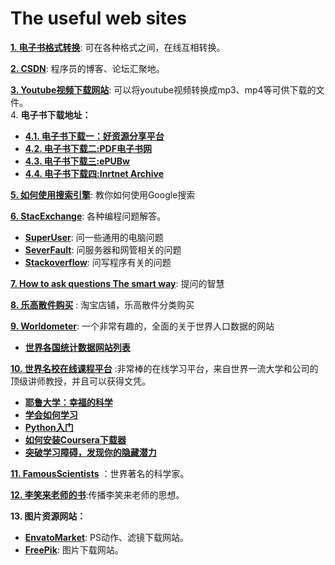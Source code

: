 # The useful web sites

[**1. 电子书格式转换**](https://convertio.co/download/f20140181aa5325dcff28a5adc3e9fdd64b1b1/): 可在各种格式之间，在线互相转换。

[**2. CSDN**](https://www.csdn.net/): 程序员的博客、论坛汇聚地。

[**3. Youtube视频下载网站**](https://www.youtubeconverter.io/en2): 可以将youtube视频转换成mp3、mp4等可供下载的文件。  
4. **电子书下载地址：**  
* [**4.1. 电子书下载一：好资源分享平台**](http://www.lingocn.com/)  
* [**4.2. 电子书下载二:PDF电子书网**](https://www.xgv5.com/24.html)  
* [**4.3. 电子书下载三:ePUBw**](https://epubw.com/)  
* [**4.4. 电子书下载四:Inrtnet Archive**](https://archive.org/)

[**5. 如何使用搜索引擎**](https://www.lifehack.org/articles/technology/20-tips-use-google-search-efficiently.html): 教你如何使用Google搜索

[**6. StacExchange**](https://stackoverflow.com/): 各种编程问题解答。  
* [**SuperUser**](https://superuser.com/): 问一些通用的电脑问题
* [**SeverFault**](https://serverfault.com/): 问服务器和网管相关的问题
* [**Stackoverflow**](https://stackoverflow.com/): 问写程序有关的问题

[**7. How to ask questions The smart way**](https://github.com/ryanhanwu/How-To-Ask-Questions-The-Smart-Way/blob/master/README-zh_CN.md): 提问的智慧

[**8. 乐高散件购买**](https://item.taobao.com/item.htm?spm=2013.1.0.0.4c3156dbuYOL25&id=42929923254&scm=1007.12144.95220.42296_0_0&pvid=ac7f1542-8316-4cc3-90e3-b90450c85479&utparam=%7B%22x_hestia_source%22%3A%2242296%22%2C%22x_object_type%22%3A%22item%22%2C%22x_mt%22%3A0%2C%22x_src%22%3A%2242296%22%2C%22x_pos%22%3A3%2C%22x_pvid%22%3A%22ac7f1542-8316-4cc3-90e3-b90450c85479%22%2C%22x_object_id%22%3A42929923254%7D) : 淘宝店铺，乐高散件分类购买

[**9. Worldometer**](https://www.worldometers.info/): 一个非常有趣的，全面的关于世界人口数据的网站  
* [**世界各国统计数据网站列表**](https://www.worldometers.info/sources/)

[**10. 世界名校在线课程平台**](https://about.coursera.org/) :非常棒的在线学习平台，来自世界一流大学和公司的顶级讲师教授，并且可以获得文凭。
* [**耶鲁大学：幸福的科学**](https://www.coursera.org/learn/the-science-of-well-being/home/welcome)
* [**学会如何学习**](https://www.coursera.org/learn/ruhe-xuexi#syllabus)
* [**Python入门**](https://www.coursera.org/learn/python?specialization=python#syllabus)
* [**如何安装Coursera下载器**](https://github.com/coursera-dl/coursera-dl#coursera-downloader)
* [**突破学习障碍，发现你的隐藏潜力**](https://www.coursera.org/learn/mindshift#syllabus)

[**11. FamousScientists**](https://www.famousscientists.org/) ：世界著名的科学家。

[**12. 李笑来老师的书**](http://xiaolai.co/search):传播李笑来老师的思想。

**13. 图片资源网站：**  
* [**EnvatoMarket**](https://graphicriver.net/): PS动作、滤镜下载网站。
* [**FreePik**](https://www.freepik.com/): 图片下载网站。